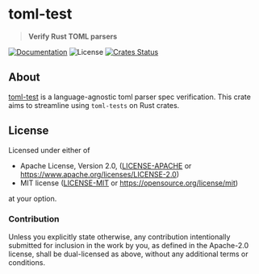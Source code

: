 # toml-test

> **Verify Rust TOML parsers**

[![Documentation](https://img.shields.io/badge/docs-master-blue.svg)][Documentation]
![License](https://img.shields.io/crates/l/toml-test.svg)
[![Crates Status](https://img.shields.io/crates/v/toml-test.svg)](https://crates.io/crates/toml-test)

## About

[toml-test](https://github.com/BurntSushi/toml-test) is a language-agnostic
toml parser spec verification.  This crate aims to streamline using
`toml-tests` on Rust crates.

## License

Licensed under either of

* Apache License, Version 2.0, ([LICENSE-APACHE](LICENSE-APACHE) or <https://www.apache.org/licenses/LICENSE-2.0>)
* MIT license ([LICENSE-MIT](LICENSE-MIT) or <https://opensource.org/license/mit>)

at your option.

### Contribution

Unless you explicitly state otherwise, any contribution intentionally
submitted for inclusion in the work by you, as defined in the Apache-2.0
license, shall be dual-licensed as above, without any additional terms or
conditions.

[Documentation]: https://docs.rs/toml-test
